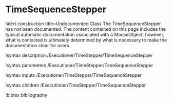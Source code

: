 <!-- MOOSE Documentation Stub: Remove this when content is added. -->

# TimeSequenceStepper

!alert construction title=Undocumented Class
The TimeSequenceStepper has not been documented. The content contained on this page includes the
typical automatic documentation associated with a MooseObject; however, what is contained is
ultimately determined by what is necessary to make the documentation clear for users.

!syntax description /Executioner/TimeStepper/TimeSequenceStepper

!syntax parameters /Executioner/TimeStepper/TimeSequenceStepper

!syntax inputs /Executioner/TimeStepper/TimeSequenceStepper

!syntax children /Executioner/TimeStepper/TimeSequenceStepper

!bibtex bibliography
